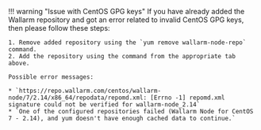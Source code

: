!!! warning "Issue with CentOS GPG keys"
    If you have already added the Wallarm repository and got an error related to invalid CentOS GPG keys, then please follow these steps:

    1. Remove added repository using the `yum remove wallarm-node-repo` command.
    2. Add the repository using the command from the appropriate tab above.

    Possible error messages:

    * `https://repo.wallarm.com/centos/wallarm-node/7/2.14/x86_64/repodata/repomd.xml: [Errno -1] repomd.xml signature could not be verified for wallarm-node_2.14`
    * `One of the configured repositories failed (Wallarm Node for CentOS 7 - 2.14), and yum doesn't have enough cached data to continue.`